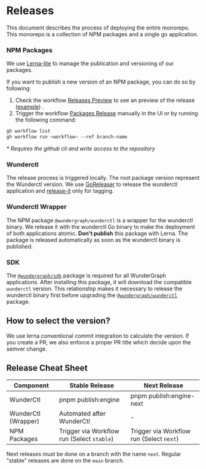# Releases

This document describes the process of deploying the entire monorepo.
This monorepo is a collection of NPM packages and a single go application.

### NPM Packages

We use [Lerna-lite](https://github.com/ghiscoding/lerna-lite) to manage the publication and versioning of our packages.

If you want to publish a new version of an NPM package, you can do so by following:

1. Check the
   workflow [Releases Preview](https://github.com/wundergraph/wundergraph/actions/workflows/packages-release-preview.yaml)
   to see an preview of the release ([example](https://github.com/wundergraph/wundergraph/actions/runs/2425016891))
   .
2. Trigger the
   workflow [Packages Release](https://github.com/wundergraph/wundergraph/actions/workflows/packages-release.yaml)
   manually in the UI or by running the following command:

```sh
gh workflow list
gh workflow run <workflow> --ref branch-name
```

_\* Requires the github cli and write access to the repository_

### Wunderctl

The release process is triggered locally. The root package version represent the Wunderctl version. We use [GoReleaser](https://goreleaser.com/) to release the wunderctl application
and [release-it](https://github.com/release-it/release-it) only for tagging.

### Wunderctl Wrapper

The NPM package `@wundergraph/wunderctl` is a wrapper for the wunderctl binary. We release it with the wunderctl Go
binary to make the deployment of both applications atomic. **Don't publish** this package with Lerna.
The package is released automatically as soon as the wunderctl binary is published.

### SDK

The [`@wundergraph/sdk`](https://github.com/wundergraph/wundergraph/tree/main/packages/sdk) package is required for all
WunderGraph applications. After installing this package, it will download the compatible `wunderctl` version. This
relationship makes it necessary to release the wunderctl binary first before upgrading
the [`@wundergraph/wunderctl`](https://github.com/wundergraph/wundergraph/tree/main/packages/wunderctl) package.

## How to select the version?

We use lerna conventional commit integration to calculate the version. If you create a PR, we also enforce a proper PR title which decide upon the semver change.

## Release Cheat Sheet

| Component           | Stable Release                             | Next Release                             |
| ------------------- | ------------------------------------------ | ---------------------------------------- |
| WunderCtl           | pnpm publish:engine                        | pnpm publish:engine-next                 |
| WunderCtl (Wrapper) | Automated after WunderCtl                  | -                                        |
| NPM Packages        | Trigger via Workflow run (Select `stable`) | Trigger via Workflow run (Select `next`) |

Next releases must be done on a branch with the name `next`. Regular "stable" releases are done on the `main` branch.
